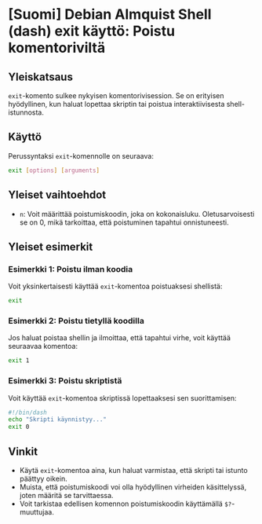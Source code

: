 # [Suomi] Debian Almquist Shell (dash) exit käyttö: Poistu komentoriviltä

## Yleiskatsaus
`exit`-komento sulkee nykyisen komentorivisession. Se on erityisen hyödyllinen, kun haluat lopettaa skriptin tai poistua interaktiivisesta shell-istunnosta.

## Käyttö
Perussyntaksi `exit`-komennolle on seuraava:

```sh
exit [options] [arguments]
```

## Yleiset vaihtoehdot
- `n`: Voit määrittää poistumiskoodin, joka on kokonaisluku. Oletusarvoisesti se on 0, mikä tarkoittaa, että poistuminen tapahtui onnistuneesti.

## Yleiset esimerkit

### Esimerkki 1: Poistu ilman koodia
Voit yksinkertaisesti käyttää `exit`-komentoa poistuaksesi shellistä:

```sh
exit
```

### Esimerkki 2: Poistu tietyllä koodilla
Jos haluat poistaa shellin ja ilmoittaa, että tapahtui virhe, voit käyttää seuraavaa komentoa:

```sh
exit 1
```

### Esimerkki 3: Poistu skriptistä
Voit käyttää `exit`-komentoa skriptissä lopettaaksesi sen suorittamisen:

```sh
#!/bin/dash
echo "Skripti käynnistyy..."
exit 0
```

## Vinkit
- Käytä `exit`-komentoa aina, kun haluat varmistaa, että skripti tai istunto päättyy oikein.
- Muista, että poistumiskoodi voi olla hyödyllinen virheiden käsittelyssä, joten määritä se tarvittaessa.
- Voit tarkistaa edellisen komennon poistumiskoodin käyttämällä `$?`-muuttujaa.